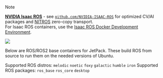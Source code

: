 > [!NOTE]  
> <a href="https://github.com/NVIDIA-ISAAC-ROS"><b>NVIDIA Isaac ROS</b></a> - see [`github.com/NVIDIA-ISAAC-ROS`](https://github.com/NVIDIA-ISAAC-ROS) for optimized CV/AI packages and [NITROS](https://nvidia-isaac-ros.github.io/concepts/nitros/index.html) zero-copy transport.<br/>
> For Isaac ROS containers, use the [Isaac ROS Docker Development Environment](https://nvidia-isaac-ros.github.io/repositories_and_packages/isaac_ros_common/index.html#isaac-ros-docker-development-environment).

<a href="https://github.com/NVIDIA-ISAAC-ROS"><img src="https://media.githubusercontent.com/media/NVIDIA-ISAAC-ROS/.github/main/resources/isaac_ros_docs/isaac_ros_header_roscon_2023.png/"></a>

Below are ROS/ROS2 base containers for JetPack.  These build ROS from source to run them on the needed versions of Ubuntu.

Supported ROS distros: `melodic` `noetic` `foxy` `galactic` `humble` `iron`
Supported ROS packages: `ros_base` `ros_core` `desktop`